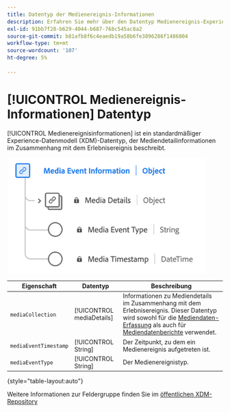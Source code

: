 ```yaml
---
title: Datentyp der Medienereignis-Informationen
description: Erfahren Sie mehr über den Datentyp Medienereignis-Experience-Datenmodell (XDM).
exl-id: 91bb7f28-b629-4044-b687-768c545ac8a2
source-git-commit: b81afb8f6c4eaedb19a58b6fe3896286f1486804
workflow-type: tm+mt
source-wordcount: '107'
ht-degree: 5%

---
```


# [!UICONTROL Medienereignis-Informationen] Datentyp

[!UICONTROL Medienereignisinformationen] ist ein standardmäßiger Experience-Datenmodell (XDM)-Datentyp, der Mediendetailinformationen im Zusammenhang mit dem Erlebnisereignis beschreibt.

![Ein Diagramm zum Datentyp „Medienereignisinformationen“.](../images/data-types/media-event-information.png)

| Eigenschaft | Datentyp | Beschreibung |
| --- | --- | --- |
| `mediaCollection` | [!UICONTROL mediaDetails] | Informationen zu Mediendetails im Zusammenhang mit dem Erlebnisereignis. Dieser Datentyp wird sowohl für die [Mediendaten-Erfassung](./media-collection-details.md) als auch für [Mediendatenberichte](./media-reporting-details.md) verwendet. |
| `mediaEventTimestamp` | [!UICONTROL String] | Der Zeitpunkt, zu dem ein Medienereignis aufgetreten ist. |
| `mediaEventType` | [!UICONTROL String] | Der Medienereignistyp. |

{style="table-layout:auto"}

Weitere Informationen zur Feldergruppe finden Sie im [öffentlichen XDM-Repository](https://github.com/adobe/xdm/blob/master/components/datatypes/mediaevent.schema.json)
